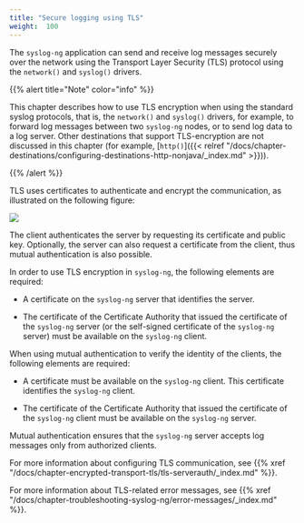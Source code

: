 ```yaml
---
title: "Secure logging using TLS"
weight:  100
---
```

<!-- DISCLAIMER: This file is based on the syslog-ng Open Source Edition documentation https://github.com/balabit/syslog-ng-ose-guides/commit/2f4a52ee61d1ea9ad27cb4f3168b95408fddfdf2 and is used under the terms of The syslog-ng Open Source Edition Documentation License. The file has been modified by Axoflow. -->

The `syslog-ng` application can send and receive log messages securely over the network using the Transport Layer Security (TLS) protocol using the `network()` and `syslog()` drivers.

{{% alert title="Note" color="info" %}}

This chapter describes how to use TLS encryption when using the standard syslog protocols, that is, the `network()` and `syslog()` drivers, for example, to forward log messages between two `syslog-ng` nodes, or to send log data to a log server. Other destinations that support TLS-encryption are not discussed in this chapter (for example, [`http()`]({{< relref "/docs/chapter-destinations/configuring-destinations-http-nonjava/_index.md" >}})).

{{% /alert %}}

TLS uses certificates to authenticate and encrypt the communication, as illustrated on the following figure:

![](/images/figures/fig-certificate-based-authentication01.png)

The client authenticates the server by requesting its certificate and public key. Optionally, the server can also request a certificate from the client, thus mutual authentication is also possible.

In order to use TLS encryption in `syslog-ng`, the following elements are required:

  - A certificate on the `syslog-ng` server that identifies the server.

  - The certificate of the Certificate Authority that issued the certificate of the `syslog-ng` server (or the self-signed certificate of the `syslog-ng` server) must be available on the `syslog-ng` client.

When using mutual authentication to verify the identity of the clients, the following elements are required:

  - A certificate must be available on the `syslog-ng` client. This certificate identifies the `syslog-ng` client.

  - The certificate of the Certificate Authority that issued the certificate of the `syslog-ng` client must be available on the `syslog-ng` server.

Mutual authentication ensures that the `syslog-ng` server accepts log messages only from authorized clients.

For more information about configuring TLS communication, see {{% xref "/docs/chapter-encrypted-transport-tls/tls-serverauth/_index.md" %}}.

For more information about TLS-related error messages, see {{% xref "/docs/chapter-troubleshooting-syslog-ng/error-messages/_index.md" %}}.
